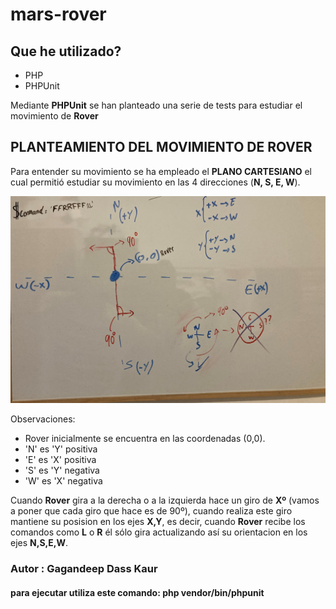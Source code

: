 # mars-rover

## Que he utilizado?

<ul>
    <li>PHP</li>
    <li>PHPUnit</li>
</ul>

Mediante **PHPUnit** se han planteado una serie de tests para estudiar el movimiento de **Rover**

## PLANTEAMIENTO DEL MOVIMIENTO DE ROVER

Para entender su movimiento se ha empleado el **PLANO CARTESIANO** el cual permitió estudiar su movimiento en las 4 direcciones (**N, S, E, W**).

![](planocartesiano.jpg)

Observaciones:
<ul>
    <li>Rover inicialmente se encuentra en las coordenadas (0,0).</li>
    <li>'N' es 'Y' positiva</li>
    <li>'E' es 'X' positiva</li>
    <li>'S' es 'Y' negativa</li>
    <li>'W' es 'X' negativa</li>
</ul>


Cuando **Rover** gira a la derecha o a la izquierda hace un giro de **Xº** (vamos a poner que cada giro que hace es de 90º), cuando realiza este giro mantiene su posision en los ejes **X,Y**, es decir, cuando **Rover** recibe los comandos como **L** o **R** él sólo gira actualizando así su orientacion en los ejes **N,S,E,W**.

### Autor : Gagandeep Dass Kaur
#### para ejecutar utiliza este comando: php vendor/bin/phpunit
